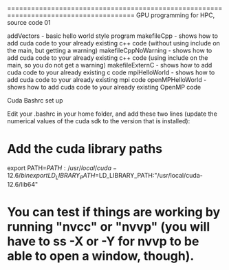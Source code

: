 ======================================================================================
GPU programming for HPC, source code 01

addVectors           - basic hello world style program
makefileCpp          - shows how to add cuda code to your already existing c++ code (without using include on the main, but getting a warning)
makefileCppNoWarning - shows how to add cuda code to your already existing c++ code (using include on the main, so you do not get a warning)
makefileExternC      - shows how to add cuda code to your already existing c code 
mpiHelloWorld        - shows how to add cuda code to your already existing mpi code 
openMPHelloWorld     - shows how to add cuda code to your already existing OpenMP code 


Cuda Bashrc set up

Edit your .bashrc in your home folder, and add these two lines (update the numerical values of the cuda sdk to the version that is installed):
# Add the cuda library paths
export PATH=$PATH:/usr/local/cuda-12.6/bin
export LD_LIBRARY_PATH=$LD_LIBRARY_PATH:"/usr/local/cuda-12.6/lib64"

You can test if things are working by running "nvcc" or "nvvp" (you will have to ss -X or -Y for nvvp to be able to open a window, though).
======================================================================================

